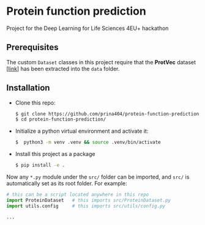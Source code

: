 # Protein function prediction
Project for the Deep Learning for Life Sciences 4EU+ hackathon

## Prerequisites

The custom `Dataset` classes in this project require that the **ProtVec** dataset [[link](http://dx.doi.org/10.7910/DVN/JMFHTN)] has been extracted into the `data` folder.

## Installation 

- Clone this repo:
    ```bash
    $ git clone https://github.com/prina404/protein-function-prediction.git 
    $ cd protein-function-prediction/
    ```

- Initialize a python virtual environment and activate it:
    ```bash
    $  python3 -m venv .venv && source .venv/bin/activate
    ```
- Install this project as a package
    ```bash
    $ pip install -e .
    ```
Now any `*.py` module under the `src/` folder can be imported, and `src/` is automatically set as its root folder. 
For example:

```python
# this can be a script located anywhere in this repo
import ProteinDataset   # this imports src/ProteinDataset.py
import utils.config     # this imports src/utils/config.py

...
```
